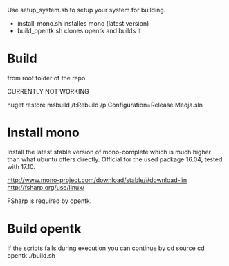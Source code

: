 Use setup_system.sh to setup your system for building.

* install_mono.sh installes mono (latest version)
* build_opentk.sh clones opentk and builds it

# Build
from root folder of the repo

CURRENTLY NOT WORKING

nuget restore
msbuild /t:Rebuild /p:Configuration=Release Medja.sln


# Install mono

Install the latest stable version of mono-complete which is much higher than what ubuntu offers directly. Official for the used package 16.04, tested with 17.10.

http://www.mono-project.com/download/stable/#download-lin
http://fsharp.org/use/linux/

FSharp is required by opentk.

# Build opentk

If the scripts fails during execution you can continue by 
cd source
cd opentk
./build.sh


